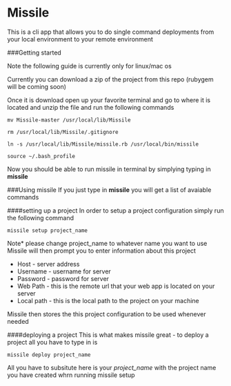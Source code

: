 # Missile
This is a cli app that allows you to do single command deployments from your local environment to your remote environment

###Getting started

Note the following guide is currently only for linux/mac os

Currently you can download a zip of the project from this repo (rubygem will be coming soon)

Once it is download open up your favorite terminal and go to where it is located and unzip the file and run the following commands
```
mv Missile-master /usr/local/lib/Missile

rm /usr/local/lib/Missile/.gitignore

ln -s /usr/local/lib/Missile/missile.rb /usr/local/bin/missile

source ~/.bash_profile
```

Now you should be able to run missile in terminal by simplying typing in **missile**

###Using missile
If you just type in **missile** you will get a list of avaiable commands

####setting up a project
In order to setup a project configuration simply run the following command

```
missile setup project_name
```
Note* please change project_name to whatever name you want to use
Missile will then prompt you to enter information about this project
* Host - server address
* Username - username for server
* Password - password for server
* Web Path - this is the remote url that your web app is located on your server
* Local path - this is the local path to the project on your machine

Missile then stores the this project configuration to be used whenever needed

####deploying a project
This is what makes missile great - to deploy a project all you have to type in is

```
missile deploy project_name
```
All you have to subsitute here is your *project_name* with the project name you have created whrn running missile setup








